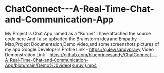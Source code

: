 # ChatConnect---A-Real-Time-Chat-and-Communication-App
My Project is Chat App named as a "Kuruvi"
I have attached the source code here
And I also uploaded the Brainstorm idea and Empathy Map,Project Documentation,Demo video,and some screenshots pictures of my app
Google Developers Profile Link - https://g.dev/sandypravy
Video Demonstration Link - https://github.com/blueprincesandy/ChatConnect---A-Real-Time-Chat-and-Communication-App/blob/main/Demo%20video(Kuruvi).mp4

